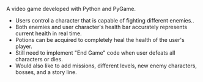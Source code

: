A video game developed with Python and PyGame.

- Users control a character that is capable of fighting different enemies..
- Both enemies and user character's health bar accurately represents current health in real time.
- Potions can be acquired to completely heal the health of the user's player.
- Still need to implement "End Game" code when user defeats all characters or dies.
- Would also like to add missions, different levels, new enemy characters, bosses, and a story line.
